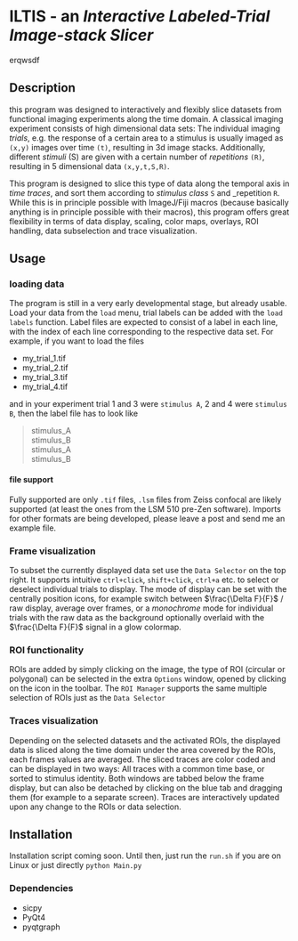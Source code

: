 # ILTIS - an _Interactive Labeled-Trial Image-stack Slicer_
erqwsdf
## Description

this program was designed to interactively and flexibly slice datasets from functional imaging experiments along the time domain. A classical imaging experiment consists of high dimensional data sets: The individual imaging _trials_, e.g. the response of a certain area to a stimulus is usually imaged as `(x,y)` images over time `(t)`, resulting in 3d image stacks. Additionally, different _stimuli_ (S) are given with a certain number of _repetitions_ `(R)`, resulting in 5 dimensional data `(x,y,t,S,R)`.

This program is designed to slice this type of data along the temporal axis in _time traces_, and sort them according to _stimulus class_ `S` and _repetition `R`. While this is in principle possible with ImageJ/Fiji macros (because basically anything is in principle possible with their macros), this program offers great flexibility in terms of data display, scaling, color maps, overlays, ROI handling, data subselection and trace visualization.

## Usage
### loading data
The program is still in a very early developmental stage, but already usable. Load your data from the `load` menu, trial labels can be added with the `load labels` function. Label files are expected to consist of a label in each line, with the index of each line corresponding to the respective data set. For example, if you want to load the files

+ my_trial_1.tif
+ my_trial_2.tif
+ my_trial_3.tif
+ my_trial_4.tif

and in your experiment trial 1 and 3 were `stimulus A`, 2 and 4 were `stimulus B`, then the label file has to look like

> stimulus_A  
stimulus_B  
stimulus_A  
stimulus_B  

#### file support
Fully supported are only `.tif` files, `.lsm` files from Zeiss confocal are likely supported (at least the ones from the LSM 510 pre-Zen software). Imports for other formats are being developed, please leave a post and send me an example file.

### Frame visualization
To subset the currently displayed data set use the `Data Selector` on the top right. It supports intuitive `ctrl+click`, `shift+click`, `ctrl+a` etc. to select or deselect individual trials to display. The mode of display can be set with the centrally position icons, for example switch between $\frac{\Delta F}{F}$ / raw display, average over frames, or a _monochrome_ mode for individual trials with the raw data as the background optionally overlaid with the $\frac{\Delta F}{F}$ signal in a glow colormap.

### ROI functionality
ROIs are added by simply clicking on the image, the type of ROI (circular or polygonal) can be selected in the extra `Options` window, opened by clicking on the icon in the toolbar. The `ROI Manager` supports the same multiple selection of ROIs just as the `Data Selector`

### Traces visualization
Depending on the selected datasets and the activated ROIs, the displayed data is sliced along the time domain under the area covered by the ROIs, each frames values are averaged. The sliced traces are color coded and can be displayed in two ways: All traces with a common time base, or sorted to stimulus identity. Both windows are tabbed below the frame display, but can also be detached by clicking on the blue tab and dragging them (for example to a separate screen). Traces are interactively updated upon any change to the ROIs or data selection.

## Installation
Installation script coming soon. Until then, just run the `run.sh` if you are on Linux or just directly `python Main.py`
### Dependencies
+ sicpy
+ PyQt4
+ pyqtgraph

